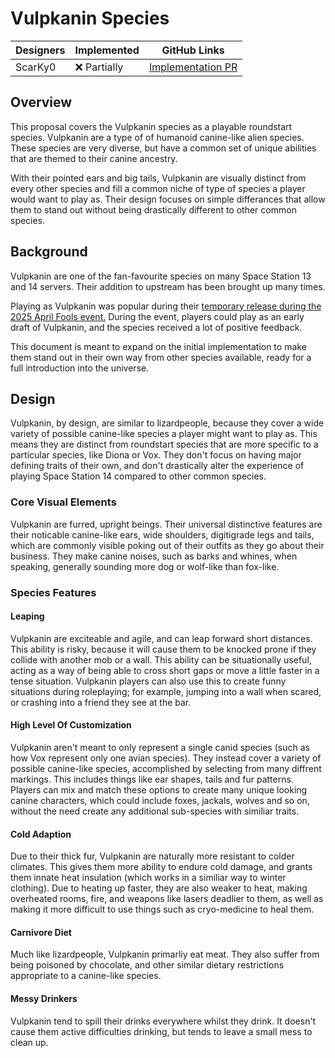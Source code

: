 # Vulpkanin Species

| Designers | Implemented   | GitHub Links                                                                      |
|---|---------------|-----------------------------------------------------------------------------------|
| ScarKy0 | :x: Partially | [Implementation PR](https://github.com/space-wizards/space-station-14/pull/37539) |

## Overview

This proposal covers the Vulpkanin species as a playable roundstart species. Vulpkanin are a type of of humanoid canine-like alien species. These species are very diverse, but have a common set of unique abilities that are themed to their canine ancestry.

With their pointed ears and big tails, Vulpkanin are visually distinct from every other species and fill a common niche of type of species a player would want to play as. Their design focuses on simple differances that allow them to stand out without being drastically different to other common species.

## Background

Vulpkanin are one of the fan-favourite species on many Space Station 13 and 14 servers. Their addition to upstream has been brought up many times.

Playing as Vulpkanin was popular during their [temporary release during the 2025 April Fools event.](https://github.com/space-wizards/space-station-14/pull/35395) During the event, players could play as an early draft of Vulpkanin, and the species received a lot of positive feedback.

This document is meant to expand on the initial implementation to make them stand out in their own way from other species available, ready for a full introduction into the universe.

## Design

Vulpkanin, by design, are similar to lizardpeople, because they cover a wide variety of possible canine-like species a player might want to play as. This means they are distinct from roundstart species that are more specific to a particular species, like Diona or Vox. They don't focus on having major defining traits of their own, and don't drastically alter the experience of playing Space Station 14 compared to other common species.

### Core Visual Elements

Vulpkanin are furred, upright beings. Their universal distinctive features are their noticable canine-like ears, wide shoulders, digitigrade legs and tails, which are commonly visible poking out of their outfits as they go about their business. They make canine noises, such as barks and whines, when speaking, generally sounding more dog or wolf-like than fox-like.

### Species Features

#### Leaping

Vulpkanin are exciteable and agile, and can leap forward short distances. This ability is risky, because it will cause them to be knocked prone if they collide with another mob or a wall. This ability can be situationally useful, acting as a way of being able to cross short gaps or move a little faster in a tense situation. Vulpkanin players can also use this to create funny situations during roleplaying; for example, jumping into a wall when scared, or crashing into a friend they see at the bar.

#### High Level Of Customization

Vulpkanin aren't meant to only represent a single canid species (such as how Vox represent only one avian species). They instead cover a variety of possible canine-like species, accomplished by selecting from many diffrent markings. This includes things like ear shapes, tails and fur patterns. Players can mix and match these options to create many unique looking canine characters, which could include foxes, jackals, wolves and so on, without the need create any additional sub-species with similiar traits.

#### Cold Adaption

Due to their thick fur, Vulpkanin are naturally more resistant to colder climates. This gives them more ability to endure cold damage, and grants them innate heat insulation (which works in a similiar way to winter clothing). Due to heating up faster, they are also weaker to heat, making overheated rooms, fire, and weapons like lasers deadlier to them, as well as making it more difficult to use things such as cryo-medicine to heal them.

#### Carnivore Diet

Much like lizardpeople, Vulpkanin primarliy eat meat. They also suffer from being poisoned by chocolate, and other similar dietary restrictions appropriate to a canine-like species.

#### Messy Drinkers

Vulpkanin tend to spill their drinks everywhere whilst they drink. It doesn't cause them active difficulties drinking, but tends to leave a small mess to clean up.
